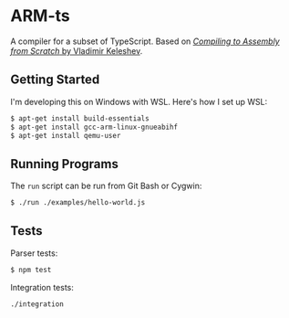 # ARM-ts

A compiler for a subset of TypeScript. Based on [_Compiling to Assembly from Scratch_ by Vladimir Keleshev](https://keleshev.com/compiling-to-assembly-from-scratch/).

## Getting Started

I'm developing this on Windows with WSL. Here's how I set up WSL:

```sh
$ apt-get install build-essentials
$ apt-get install gcc-arm-linux-gnueabihf
$ apt-get install qemu-user
```

## Running Programs

The `run` script can be run from Git Bash or Cygwin:

```sh
$ ./run ./examples/hello-world.js
```

## Tests

Parser tests:

```sh
$ npm test
```

Integration tests:

```sh
./integration
```
